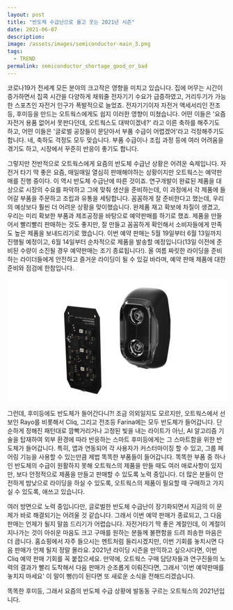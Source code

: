 ```yaml
---
layout: post
title: "반도체 수급난으로 울고 웃는 2021년 시즌"
date: 2021-06-07
description: 
image: /assets/images/semiconductor-main_3.png
tags: 
  - TREND
permalink: semiconductor_shortage_good_or_bad
---
```


코로나19가 전세계 모든 분야의 크고작은 영향을 미치고 있습니다. 집에 머무는 시간이 증가하면서 집콕 시간을 다양하게 채워줄 전자기기 수요가 급증하였고, 거리두기가 가능한 스포츠인 자전거 인구가 폭발적으로 늘었죠. 전자기기이자 자전거 액세서리인 전조등, 후미등을 만드는 오트웍스에게도 쉽지 이러한 영향이 미쳤습니다. 어떤 이들은 '요즘 자전거 용품 없어서 못판다던데, 오트웍스도 대박이겠네?' 라고 이른 축하를 해주기도 하고, 어떤 이들은 '글로벌 공장들이 문닫아서 부품 수급이 어렵겠어'라고 걱정해주기도 합니다. 네, 축하도 걱정도 모두 맞습니다. 부품 수급이나 조립 과정 등에 여러 어려움을 겪기도 하고, 시장에서 꾸준히 반응이 좋기도 합니다.

그렇지만 전반적으로 오트웍스에게 요즘의 반도체 수급난 상황은 어려운 숙제입니다. 자전거 타기 딱 좋은 요즘, 매일매일 열심히 판매해야하는 상황이지만 오트웍스는 예약판매를 진행 중이다. 이 역시 반도체 수급난에 따른 것이죠. 연구개발이 완료된 제품을 대상으로 시장의 수요를 파악하고 그에 맞춰 생산을 준비하는데, 이 과정에서 각 제품에 들어갈 부품을 주문하고 조립과 유통을 세팅합니다. 꼼꼼하게 잘 준비한다고 했는데, 우리의 예상보다 훨씬 더 어려운 상황을 맞이했습니다. 완제품 재고 확보에 차질이 생겼고, 우리는 미리 확보한 부품과 제조공정을 바탕으로 예약판매를 하기로 했죠. 제품을 만들어서 빨리빨리 판매하는 것도 좋지만, 잘 만들고 꼼꼼하게 확인해서 소비자들에게 만족도 높은 제품을 보내드리기로 했습니다. 이번 예약 판매는 5월 19일부터 6월 13일까지 진행될 예정이고, 6월 14일부터 순차적으로 제품을 발송할 예정입니다(13일 이전에 준비된 수량이 소진될 경우 예약판매는 조기 종료됩니다!). 올 여름 짜릿한 라이딩을 준비하는 라이더들에게 안전하고 즐거운 라이딩이 될 수 있길 바라며, 예약 판매 제품에 대한 준비와 점검에 한참입니다.

![Placeholder](/assets/images/semiconductor-cliq.3.2.gif)

그런데, 후미등에도 반도체가 들어간다니?! 조금 의외일지도 모르지만, 오트웍스에서 선보인 Rayo를 비롯해서 Cliq, 그리고 전조등 Farina에는 모두 반도체가 들어갑니다. 단순하게 정해진 패턴대로 깜빡거리거나 고정된 빛을 내는 라이트가 아닌, AI 알고리즘 기술을 탑재하여 외부 환경에 따라 반응하는 스마트 후미등에게는 그 스마트함을 위한 반도체가 들어갑니다. 특히, 앱과 연동되어 각 사용자가 커스터마이징 할 수 있고, 그룹 페어링 기능을 사용할 수 있는만큼 제법 똑똑한 부품들이 들어갑니다. 똑똑한 부품 중 하나인 반도체의 수급이 원활하지 못해 오트웍스의 제품을 만들 때도 여러 애로사항이 있지만, 보다 안정적으로 제품을 만들고 판매할 수 있도록 노력 중입니다. 더 많은 분들이 안전하게 밤낮으로 라이딩을 하실 수 있도록, 오트웍스의 제품이 필요할 때 구매하고 가지실 수 있도록, 애쓰고 있습니다.

여러 방면으로 노력 중입니다만, 글로벌한 반도체 수급난이 장기화되면서 지금의 이 문제가 바로 해결되기는 어려울 것 같습니다. 그래서 이번 예약 판매가 종료되고, 그 다음 판매는 언제가 될지 말씀 드리기가 어렵습니다. 자전거타기 딱 좋은 계절인데, 이 계절이 지나가는 것이 아쉬운 마음도 크고 구매를 원하는 분들께 불편함을 드려 죄송한 마음은 더 큽니다. 홈쇼핑에서 자주 들으시는 멘트처럼 들리시겠지만, 이번 기회를 놓치시면 다음 판매가 언제 될지 정말 몰라요. 2021년 라이딩 시즌을 만끽하고 싶으시다면, 이번 Cliq 예약 판매 기회를 꼭 붙잡으세요. 만약에, 오트웍스 구매 담당자들과 연구진들의 노력의 결과가 빨리 도착해서 다음 판매가 순조롭게 이뤄진다면, 그래서 '이번 예약판매를 놓치지 마세요' 이 말이 뻥(!)이 된다면 또 새로운 소식을 전해드리겠습니다.

똑똑한 후미등, 그래서 요즘의 반도체 수급 상황에 발동동 구르는 오트웍스의 2021년입니다.

